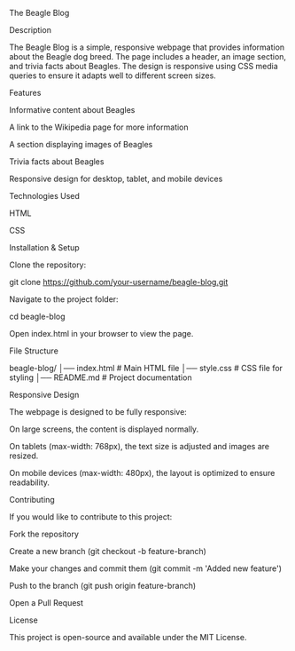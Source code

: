 The Beagle Blog

Description

The Beagle Blog is a simple, responsive webpage that provides information about the Beagle dog breed. The page includes a header, an image section, and trivia facts about Beagles. The design is responsive using CSS media queries to ensure it adapts well to different screen sizes.

Features

Informative content about Beagles

A link to the Wikipedia page for more information

A section displaying images of Beagles

Trivia facts about Beagles

Responsive design for desktop, tablet, and mobile devices

Technologies Used

HTML

CSS

Installation & Setup

Clone the repository:

git clone https://github.com/your-username/beagle-blog.git

Navigate to the project folder:

cd beagle-blog

Open index.html in your browser to view the page.

File Structure

beagle-blog/
│── index.html    # Main HTML file
│── style.css     # CSS file for styling
│── README.md     # Project documentation

Responsive Design

The webpage is designed to be fully responsive:

On large screens, the content is displayed normally.

On tablets (max-width: 768px), the text size is adjusted and images are resized.

On mobile devices (max-width: 480px), the layout is optimized to ensure readability.

Contributing

If you would like to contribute to this project:

Fork the repository

Create a new branch (git checkout -b feature-branch)

Make your changes and commit them (git commit -m 'Added new feature')

Push to the branch (git push origin feature-branch)

Open a Pull Request

License

This project is open-source and available under the MIT License.
